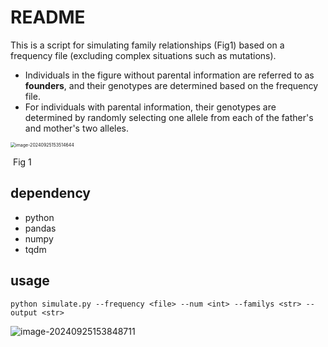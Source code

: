 # README

This is a script for simulating family relationships (Fig1) based on a frequency file (excluding complex situations such as mutations). 

- Individuals in the figure without parental information are referred to as **founders**, and their genotypes are determined based on the frequency file. 
- For individuals with parental information, their genotypes are determined by randomly selecting one allele from each of the father's and mother's two alleles.

<img src="https://7niu.lihaicheng.cn/picgo/20240925/15-35-14-e815a1df4af812b2933d1f5ded77c9a1-image-20240925153514644-22efcb.png" alt="image-20240925153514644" style="zoom:50%;" />

​													Fig 1

## dependency

- python
- pandas
- numpy
- tqdm

## usage

```shell
python simulate.py --frequency <file> --num <int> --familys <str> --output <str>
```

![image-20240925153848711](https://7niu.lihaicheng.cn/picgo/20240925/15-38-48-7bdd65ed1879b6e4e0b6a9b4a25e8abd-image-20240925153848711-366c75.png)